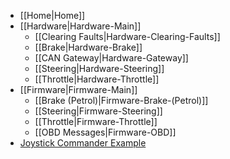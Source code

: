 * [[Home|Home]]
* [[Hardware|Hardware-Main]]
    * [[Clearing Faults|Hardware-Clearing-Faults]]
    * [[Brake|Hardware-Brake]]
    * [[CAN Gateway|Hardware-Gateway]]
    * [[Steering|Hardware-Steering]]
    * [[Throttle|Hardware-Throttle]]
* [[Firmware|Firmware-Main]]
    * [[Brake (Petrol)|Firmware-Brake-(Petrol)]]
    * [[Steering|Firmware-Steering]]
    * [[Throttle|Firmware-Throttle]]
    * [[OBD Messages|Firmware-OBD]]
* [Joystick Commander Example](https://github.com/PolySync/oscc-joystick-commander)
